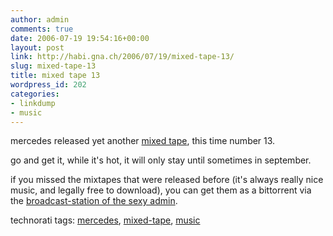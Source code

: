 ```yaml
---
author: admin
comments: true
date: 2006-07-19 19:54:16+00:00
layout: post
link: http://habi.gna.ch/2006/07/19/mixed-tape-13/
slug: mixed-tape-13
title: mixed tape 13
wordpress_id: 202
categories:
- linkdump
- music
---
```



mercedes released yet another [mixed tape](http://mixed-tape.com/), this time number 13.
  
go and get it, while it's hot, it will only stay until sometimes in september.



if you missed the mixtapes that were released before (it's always really nice music, and legally free to download), you can get them as a bittorrent via the [broadcast-station of the sexy admin](http://broadcast.sexy-admin.de/). 





technorati tags: [mercedes](http://www.technorati.com/tag/mercedes), [mixed-tape](http://www.technorati.com/tag/mixed-tape), [music](http://www.technorati.com/tag/music)
